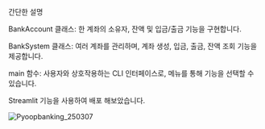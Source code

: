 간단한 설명

BankAccount 클래스: 
한 계좌의 소유자, 잔액 및 입금/출금 기능을 구현합니다.

BankSystem 클래스: 
여러 계좌를 관리하며, 계좌 생성, 입금, 출금, 잔액 조회 기능을 제공합니다.

main 함수: 
사용자와 상호작용하는 CLI 인터페이스로, 메뉴를 통해 기능을 선택할 수 있습니다.

Streamlit 기능을 사용하여 배포 해보았습니다.

![Pyoopbanking_250307](https://github.com/user-attachments/assets/7631444b-6f7a-4600-87f1-8da9d517b526)

